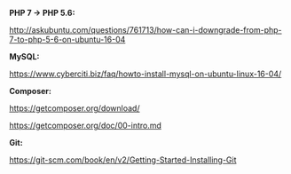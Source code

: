 **PHP 7 -> PHP 5.6:**

http://askubuntu.com/questions/761713/how-can-i-downgrade-from-php-7-to-php-5-6-on-ubuntu-16-04


**MySQL:**

https://www.cyberciti.biz/faq/howto-install-mysql-on-ubuntu-linux-16-04/


**Composer:**

https://getcomposer.org/download/

https://getcomposer.org/doc/00-intro.md


**Git:**

https://git-scm.com/book/en/v2/Getting-Started-Installing-Git